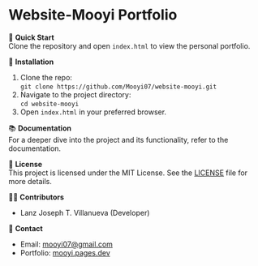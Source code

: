 # Website-Mooyi Portfolio

🚀 **Quick Start**  
Clone the repository and open `index.html` to view the personal portfolio.

🔧 **Installation**  
1. Clone the repo:  
   `git clone https://github.com/Mooyi07/website-mooyi.git`
2. Navigate to the project directory:  
   `cd website-mooyi`
3. Open `index.html` in your preferred browser.

📚 **Documentation**  
For a deeper dive into the project and its functionality, refer to the documentation.

📜 **License**  
This project is licensed under the MIT License. See the [LICENSE](https://github.com/Mooyi07/website-mooyi/blob/main/LICENSE) file for more details.

🧑‍💻 **Contributors**  
- Lanz Joseph T. Villanueva (Developer)

💬 **Contact**  
- Email: [mooyi07@gmail.com](mailto:mooyi07@gmail.com)  
- Portfolio: [mooyi.pages.dev](https://mooyi.pages.dev)
